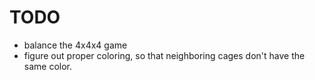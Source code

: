 # TODO
- balance the 4x4x4 game
- figure out proper coloring, so that neighboring cages don't have the same color.
